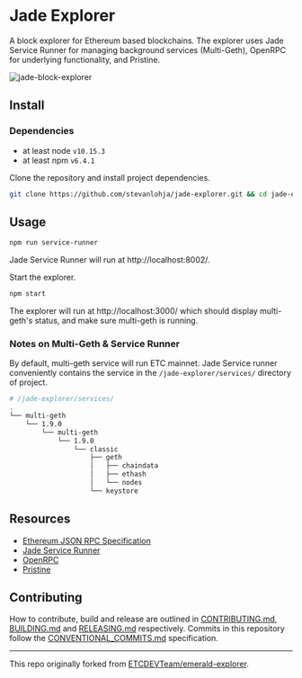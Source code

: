 # Jade Explorer

A block explorer for Ethereum based blockchains. The explorer uses Jade Service Runner for managing background services (Multi-Geth), OpenRPC for underlying functionality, and Pristine.

![jade-block-explorer](https://user-images.githubusercontent.com/364566/60309177-5a450300-9901-11e9-8d97-473babe63aed.gif)

## Install

### Dependencies

- at least node `v10.15.3`
- at least npm `v6.4.1`

Clone the repository and install project dependencies.

```bash
git clone https://github.com/stevanlohja/jade-explorer.git && cd jade-explorer && npm install
```

## Usage


```bash
npm run service-runner
```

Jade Service Runner will run at http://localhost:8002/.

Start the explorer.

```bash
npm start
```

The explorer will run at http://localhost:3000/ which should display multi-geth's status, and make sure multi-geth is running.

### Notes on Multi-Geth & Service Runner

By default, multi-geth service will run ETC mainnet. Jade Service runner conveniently contains the service in the `/jade-explorer/services/` directory of project.

```bash
# /jade-explorer/services/
.
└── multi-geth
    └── 1.9.0
        └── multi-geth
            └── 1.9.0
                └── classic
                    ├── geth
                    │   ├── chaindata
                    │   ├── ethash
                    │   └── nodes
                    └── keystore
```

## Resources

- [Ethereum JSON RPC Specification](https://github.com/etclabscore/ethereum-json-rpc-specification)
- [Jade Service Runner](https://github.com/etclabscore/jade-service-runner)
- [OpenRPC](https://open-rpc.org)
- [Pristine](https://github.com/etclabscore/pristine)

## Contributing

How to contribute, build and release are outlined in [CONTRIBUTING.md](CONTRIBUTING.md), [BUILDING.md](BUILDING.md) and [RELEASING.md](RELEASING.md) respectively. Commits in this repository follow the [CONVENTIONAL_COMMITS.md](CONVENTIONAL_COMMITS.md) specification.

---

This repo originally forked from [ETCDEVTeam/emerald-explorer](https://github.com/ETCDEVTeam/emerald-explorer).
